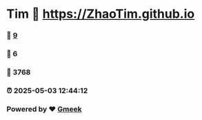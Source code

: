 # Tim :link: https://ZhaoTim.github.io 
### :page_facing_up: [9](https://ZhaoTim.github.io/tag.html) 
### :speech_balloon: 6 
### :hibiscus: 3768 
### :alarm_clock: 2025-05-03 12:44:12 
### Powered by :heart: [Gmeek](https://github.com/Meekdai/Gmeek)
